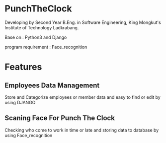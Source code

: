 # PunchTheClock

Developing by Second Year B.Eng. in Software Engineering, King Mongkut's Institute of Technology Ladkrabang.

Base on : Python3 and Django

program requirement : Face_recognition

# Features

## Employees Data Management

Store and Categorize employees or member data and easy to find or edit by using DJANGO

## Scaning Face For Punch The Clock

Checking who come to work in time or late and storing data to database by using Face_recognition
